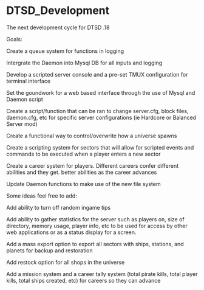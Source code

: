 DTSD_Development
================

The next development cycle for DTSD .18

Goals:

Create a queue system for functions in logging

Intergrate the Daemon into Mysql DB for all inputs and logging

Develop a scripted server console and a pre-set TMUX configuration for terminal interface

Set the goundwork for a web based interface through the use of Mysql and Daemon script

Create a script/function that can be ran to change server.cfg, block files, daemon.cfg, etc for specific server configurations (ie Hardcore or Balanced Server mod)

Create a functional way to control/overwrite how a universe spawns

Create a scripting system for sectors that will allow for scripted events and commands to be executed when a player enters a new sector

Create a career system for players.  Different careers confer different abilities and they get.
better abilities as the career advances

Update Daemon functions to make use of the new file system

Some ideas feel free to add:

Add ability to turn off random ingame tips

Add ability to gather statistics for the server such as players on, size of directory, memory usage, player info, etc 
  to be used for access by other web applications or as a status display for a screen.

Add a mass export option to export all sectors with ships, stations, and planets for backup and restoration

Add restock option for all shops in the universe 

Add a mission system and a career tally system (total pirate kills, total player kills, total ships created, etc) for careers so they can advance




